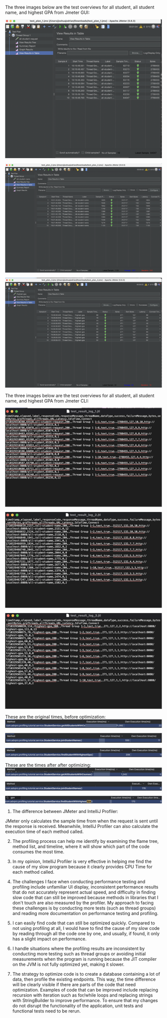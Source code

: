 The three images below are the test overviews for all student, all student name, and highest GPA from Jmeter GUI:

![](images/img1.png)

![](images/img2.png)

![](images/img3.png)

The three images below are the test overviews for all student, all student name, and highest GPA from Jmeter CLI:

![](images/img4.png)

![](images/img5.png)

![](images/img6.png)

These are the original times, before optimization:
![](images/img7.png)

![](images/img8.png)

![](images/img9.png)

These are the times after after optimizing:
![](images/img10.png)

![](images/img11.png)

![](images/img12.png)

1. The difference between JMeter and IntelliJ Profiler:

JMeter only calculates the sample time from when the request is sent until the response is received. Meanwhile, IntelliJ Profiler can also calculate the execution time of each method called.

2. The profiling process can help me identify by examining the flame tree, method list, and timeline, where it will show which part of the code consumes the most time.

3. In my opinion, IntelliJ Profiler is very effective in helping me find the cause of my slow program because it clearly provides CPU Time for each method called.

4. The challenges I face when conducting performance testing and profiling include unfamiliar UI display, inconsistent performance results that do not accurately represent actual speed, and difficulty in finding slow code that can still be improved because methods in libraries that I don't touch are also measured by the profiler. My approach to facing these challenges is by conducting more tests (such as thread groups) and reading more documentation on performance testing and profiling.

5. I can easily find code that can still be optimized quickly. Compared to not using profiling at all, I would have to find the cause of my slow code by reading through all the code one by one, and usually, if found, it only has a slight impact on performance.

6. I handle situations where the profiling results are inconsistent by conducting more testing such as thread groups or avoiding initial measurements when the program is running because the JIT compiler on the JVM is not fully optimized yet, making it slower.

7. The strategy to optimize code is to create a database containing a lot of data, then profile the existing endpoints. This way, the time difference will be clearly visible if there are parts of the code that need optimization. Examples of code that can be improved include replacing recursion with iteration such as for/while loops and replacing strings with StringBuilder to improve performance. To ensure that my changes do not disrupt the functionality of the application, unit tests and functional tests need to be rerun.